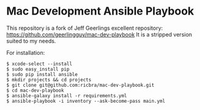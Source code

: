 # Mac Development Ansible Playbook

This repository is a fork of Jeff Geerlings excellent repository: https://github.com/geerlingguy/mac-dev-playbook
It is a stripped version suited to my needs.

For installation:
 
    $ xcode-select --install
    $ sudo easy_install pip
    $ sudo pip install ansible
    $ mkdir projects && cd projects
    $ git clone git@github.com:ricbra/mac-dev-playbook.git
    $ cd mac-dev-playbook
    $ ansible-galaxy install -r requirements.yml
    $ ansible-playbook -i inventory --ask-become-pass main.yml
